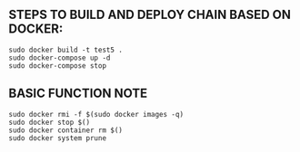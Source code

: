 ## STEPS TO BUILD AND DEPLOY CHAIN BASED ON DOCKER:
```
sudo docker build -t test5 .
sudo docker-compose up -d
sudo docker-compose stop
```

## BASIC FUNCTION NOTE
```
sudo docker rmi -f $(sudo docker images -q)
sudo docker stop $()
sudo docker container rm $()
sudo docker system prune
```
